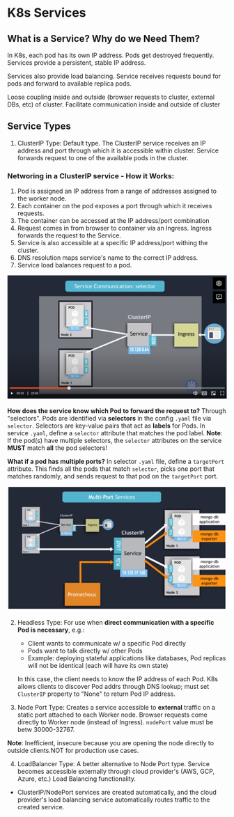 # K8s Services

## What is a Service? Why do we Need Them?
In K8s, each pod has its own IP address. Pods get destroyed frequently. Services provide a persistent, stable IP address.

Services also provide load balancing. Service receives requests bound for pods and forward to available replica pods.

Loose coupling inside and outside (browser requests to cluster, external DBs, etc) of cluster. Facilitate communication inside and outside of cluster

## Service Types

1. ClusterIP Type: Default type. The ClusterIP service receives an IP address and port through which it is accessible within cluster. Service forwards request to one of the available pods in the cluster.

### Networing in a ClusterIP service - How it Works:
1. Pod is assigned an IP address from a range of addresses assigned to the worker node.
2. Each container on the pod exposes a port through which it receives requests.
3. The container can be accessed at the IP address/port combination
4. Request comes in from browser to container via an Ingress. Ingress forwards the request to the Service.
5. Service is also accessible at a specific IP address/port withing the cluster.
6. DNS resolution maps service's name to the correct IP address.
7. Service load balances request to a pod.

![cluster ip diagram](/ch10-kubernetes/cluster-ip.png)

**How does the service know which Pod to forward the request to?** Through "selectors". Pods are identified via **selectors** in the config `.yaml` file via `selector`. Selectors are key-value pairs that act as **labels** for Pods. In service `.yaml`, define a `selector` attribute that matches the pod label. **Note**: If the pod(s) have multiple selectors, the `selector` attributes on the service **MUST** match **all** the pod selectors!

**What if a pod has multiple ports?** In selector `.yaml` file, define a `targetPort` attribute. This finds all the pods that match `selector`, picks one port that matches randomly, and sends request to that pod on the `targetPort` port.

![multi port diagram](/ch10-kubernetes/multi-port.png)

2. Headless Type: For use when **direct communication with a specific Pod is necessary**, e.g.:
    - Client wants to communicate w/ a specific Pod directly
    - Pods want to talk directly w/ other Pods
    - Example: deploying stateful applications like databases, Pod replicas will not be identical (each will have its own state)

    In this case, the client needs to know the IP address of each Pod. K8s allows clients to discover Pod addrs through DNS lookup; must set `ClusterIP` property to "None" to return Pod IP address.

3. Node Port Type: Creates a service accessible to **external** traffic on a static port attached to each Worker node. Browser requests come directly to Worker node (instead of Ingress). `nodePort` value must be betw 30000-32767.

**Note**: Inefficient, insecure because you are opening the node directly to outside clients.NOT for production use cases.

4. LoadBalancer Type: A better alternative to Node Port type. Service becomes accessible externally through cloud provider's (AWS, GCP, Azure, etc.) Load Balancing functionality.
- ClusterIP/NodePort services are created automatically, and the cloud provider's load balancing service automatically routes traffic to the created service.
